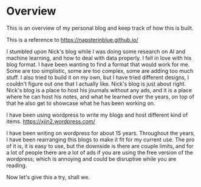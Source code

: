# Overview

This is an overview of my personal blog and keep track of how this is built.

This is a reference to https://napsterinblue.github.io/

I stumbled upon Nick's blog while I was doing some research on AI and machine learning, and how to deal with data properly. I fell in love with his blog format. I have been wanting to find a format that would work for me. Some are too simplistic, some are too complex, some are adding too much stuff. I also tried to build it on my own, but I have tried different designs, I couldn't figure out one that I actually like. Nick's blog is just about right. Nick's blog is a place to host his journals without any ads, and it is a place where he can host his notes, and what he learned over the years, on top of that he also get to showcase what he has been working on.

I have been using wordpress to write my blogs and host different kind of items. https://xjin2.wordpress.com/

I have been writing on wordpress for about 15 years. Throughout the years, I have been rearranging this blogs to make it fit for my current use. The pro of it is, it is easy to use, but the downside is there are couple limits, and for a lot of people there are a lot of ads if you are using the free version of the wordpress; which is annoying and could be disruptive while you are reading.

Now let's give this a try, shall we.
